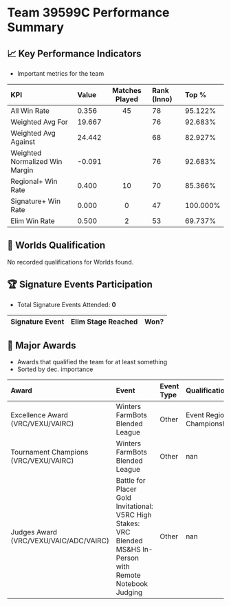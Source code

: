 # Team 39599C Performance Summary

## 📈 Key Performance Indicators
- Important metrics for the team

| KPI | Value | Matches Played | Rank (Inno) | Top % |
|:---|:-----|:--------------:|:----|:-----|
| All Win Rate | 0.356 | 45 | 78 | 95.122% |
| Weighted Avg For | 19.667 |  | 76 | 92.683% |
| Weighted Avg Against | 24.442 |  | 68 | 82.927% |
| Weighted Normalized Win Margin | -0.091 |  | 76 | 92.683% |
| Regional+ Win Rate | 0.400 | 10 | 70 | 85.366% |
| Signature+ Win Rate | 0.000 | 0 | 47 | 100.000% |
| Elim Win Rate | 0.500 | 2 | 53 | 69.737% |


## 🎯 Worlds Qualification
No recorded qualifications for Worlds found.

## 🏆 Signature Events Participation
- Total Signature Events Attended: **0**

| Signature Event | Elim Stage Reached | Won? |
|:----------------|:-------------------|:----|


## 🥇 Major Awards
- Awards that qualified the team for at least something
- Sorted by dec. importance

| Award | Event | Event Type | Qualification |
|:------|:------|:-----------|:--------------|
| Excellence Award (VRC/VEXU/VAIRC) | Winters FarmBots Blended League | Other | Event Region Championship |
| Tournament Champions (VRC/VEXU/VAIRC) | Winters FarmBots Blended League | Other | nan |
| Judges Award (VRC/VEXU/VAIC/ADC/VAIRC) | Battle for Placer Gold Invitational: V5RC High Stakes: VRC Blended MS&HS In-Person with Remote Notebook Judging | Other | nan |

